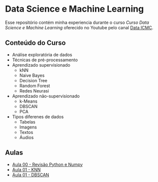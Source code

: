 # Data Science e Machine Learning

Esse repositório contém minha experiencia durante o curso *Curso Data Science e Machine Learning* oferecido no Youtube pelo canal <a href="">Data ICMC</a>.

## Conteúdo do Curso
* Análise exploratória de dados
* Técnicas de pré-processamento
* Aprendizado supervisionado
  * kNN
  * Naive Bayes
  * Decision Tree
  * Random Forest
  * Redes Neurasi
* Aprendizado não-supervisionado
  * k-Means
  * DBSCAN
  * PCA
* Tipos diferenes de dados
  * Tabelas
  * Imagens
  * Textos
  * Áudios

## Aulas
* <a href="https://github.com/cotozelo/Data_Science_Machine_Learning_-_Data_ICMC/blob/main/Notebooks/Aulas/Aula_00_Python_Numpy.ipynb">Aula 00 - Revisão Python e Numpy</a>
* <a href="https://github.com/cotozelo/Data_Science_Machine_Learning_-_Data_ICMC/blob/main/Notebooks/Aulas/Aula_01_Classificacao_KNN.ipynb">Aula 01 - KNN</a>
* <a href="https://github.com/cotozelo/Data_Science_Machine_Learning_-_Data_ICMC/blob/main/Notebooks/Aulas/Aula_01_Classificacao_DBSCAN.ipynb">Aula 01 - DBSCAN</a>
